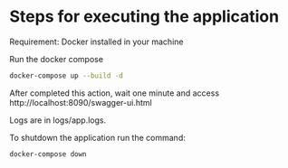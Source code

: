 # Steps for executing the application

Requirement: Docker installed in your machine

Run the docker compose

```bash
docker-compose up --build -d
```
After completed this action, wait one minute and access http://localhost:8090/swagger-ui.html

Logs are in logs/app.logs.

To shutdown the application run the command: 

```bash
docker-compose down
```